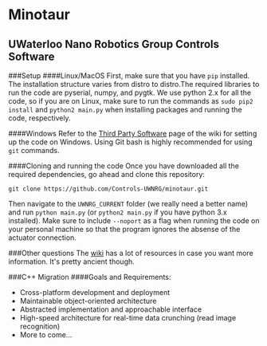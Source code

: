 Minotaur
========
UWaterloo Nano Robotics Group Controls Software
------------------------------------------------------------

###Setup
####Linux/MacOS
First, make sure that you have `pip` installed. The installation structure varies from distro to distro.The required libraries to run the code are pyserial, numpy, and pygtk. We use python 2.x for all the code, so if you are on Linux, make sure to run the commands as `sudo pip2 install` and `python2 main.py` when installing packages and running the code, respectively.

####Windows
Refer to the [Third Party Software](https://github.com/Controls-UWNRG/minotaur/wiki/Third-Party-Libraries) page of the wiki for setting up the code on Windows. Using Git bash is highly recommended for using `git` commands.

####Cloning and running the code
Once you have downloaded all the required dependencies, go ahead and clone this repository:
```
git clone https://github.com/Controls-UWNRG/minotaur.git
```
Then navigate to the `UWNRG_CURRENT` folder (we really need a better name) and run `python main.py` (or `python2 main.py` if you have python 3.x installed). Make sure to include `--noport` as a flag when running the code on your personal machine so that the program ignores the absense of the actuator connection.

###Other questions
The [wiki](https://github.com/Controls-UWNRG/minotaur/wiki/) has a lot of resources in case you want more information. It's pretty ancient though.

###C++ Migration
####Goals and Requirements:
* Cross-platform development and deployment
* Maintainable object-oriented architecture
* Abstracted implementation and approachable interface
* High-speed architecture for real-time data crunching (read image recognition)
* More to come...
